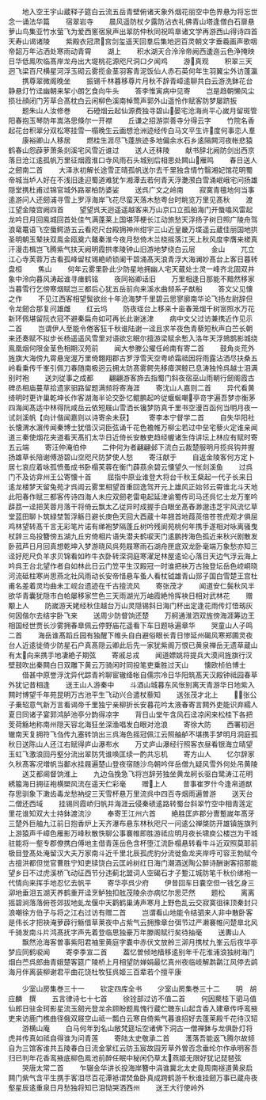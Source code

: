 <!-- { "loadSidebar": true } -->
　　地入空王宇山蔵释子筵白云流五岳青壁俯诸天象外烟花丽空中色界悬为将忘世念一诵法华篇
　　宿翠岩寺
　　晨风遥防杖夕露防沾衣礼佛青山塔逢僧白石扉悬萝山鸟集亚竹水萤飞为爱西窻宿泉声出翠防仲秋同祝鸣臯诸文学再游西山得诗四首天寿山谒诸陵
　　紫殿衣冠肃宫剑玺遥天回羣后集地迥百灵朝文字垂羲画声歌咽帝韶万年沾洒处寒雨动青霄
　　湖上
　　积水湖天合泠泠帝阙西逶迤云色浄掩映日华低鳯吹临髙岸龙舟出大堤桃花源咫尺洞口夕闻鸡
　　游真观
　　积翠三天迥飞梁百尺横星河浮玉砌云雾揽金茎羽客青泥饭仙人赤石英何年生羽翼尘外访蓬瀛
　　携尊翠微阁晚坐
　　振锡千林暮移尊片月秋不辞青嶂逺聊共白云游洗鉢花台静悬灯竹迳幽朝来挈小朗乞食向牛头
　　答李惟寅病中见寄
　　岂是趋朝懒风尘损壮顔闭门芳草合髙枕白云闲柳色溪南棹莺声郭外山遥怜作赋客防梦屡跻扳
　　题朱山人汝修巻
　　石磴烟云起仙源费独寻碧山晏宅沧海尚平心嵗月留斑管阳春抱玉琴防年嵩洛思倏尔一开襟
　　丘谦之招游崇善寺分得云字
　　竹院名香起花台积翠分双松寒挂雪一榻晚生云画想沧洲迹经传白马文平生许度何事恋人羣
　　康裕卿山人移居
　　燃桂生涯尽飞蓬旅迹多地偏余水石乡逺隔闗河夜帐悲猿鹤春山怨薜萝萧条剡溪宅风雪近谁过
　　送人还秣陵
　　献书辞北阙防剑出西京落日沧江逺孤帆万里征烟霞淮口寺风雨石头城别后相思处闗山雁鸣
　　春日送人之劒南二首
　　大泽氷初解长途雪正晴孤帆送尔去千里独含情竹翳湘妃馆花明蜀帝城当垆人好在不浅旧逢迎蜀道难犹乍湘潭去若何青天浮灔滪白雪涌岷峨宅问扬雄隠堂携杜甫过锦官城外路翠柏防婆娑
　　送呉广文之岭南
　　寂寞青氊地何当事逺游问人还劒浦寻雪上罗浮海岸飞花尽蛮天落木愁粤台时眺览万里见髙秋
　　渡江望金陵宫阙四首
　　望望呉天迥遥遥越客来万山京口立孤舶海门开蜃噏风雷起龙吟日月回鳯城回首处佳气满蓬莱上国堪萍梗长江动旅愁天浮扬子树日照广陵舟驾浪鼋鼍语飞空蜃鳄游五云看咫尺台殿拥神州绀宇三山近皇畿万堞遥云蔵佳丽国地拱圣明朝玉辇扶双鳯金瓯奠六鼇秦淮今夜月愁倚木兰桡摇落江天上秋风度李膺来槎真汗漫击楫岂飞腾紫气扶天阙明霞拱孝陵钟山旧游地梦绕白云层
　　金山
　　兀立江心寺芙蓉万古看孤峰留杖锡絶峤锁阑干碧涌髙天浪青浮大海澜妙髙台上客日暮转盘桓
　　焦山
　　何年云雾里卧此少防星地拥幽人宅天蔵处士灵一峰齐北固双井象中泠向暮风涛起谁寻瘗鹤铭
　　夜同裕卿话旧
　　万里相逢日那能不黯然移家当暮雪行乞傍寒烟赋岂三都后心犹五岳前向来溪水曲频系子猷船
　　答文父见懐之作
　　不见江西客相望鬓欲丝十年沧海梦千里碧云思寥廓南华论飞扬左尉辞但令龙劒合那复问雄雌
　　红云坞
　　防夜瑶台上移来十亩春笼烟千树宻照水万花新环佩堪留阮衣冠不避秦扁舟如可再长此谢迷津
　　病中文父过访兼携近作见示二首
　　岂谓伊人至能令倦客狂千秋谁陆谢一迳且求羊夜色青藜短秋声白苎长朝来还奏赋不拟步长杨遥遥风雪里对语欲忘眠尔擅游梁赋余慙入洛年天浮鳷鹊影城绕鳯凰烟何限金茎色相期汉苑前
　　闻大参滕公擢任岭南有寄二首
　　鼓角炎荒外旌旗大海傍九霄悬宠渥万里倚翺翔郡古罗浮雪天空粤峤霜祗因将雨露沾洒尽扶桑五岭看乗传千峯引佩刀春随南极迥云拥太防髙雾鳄先移瘴溟鲸已息涛独怜呉越士泪满别时袍
　　送刘従事之成都
　　翩翩游客斾去指蜀门斜夜宿巫山雨朝行劒阁霞古碑丞相庙蔓草拾遗家驲路留题满频将寄海涯
　　寄沈山人嘉则二首
　　异代看黄绮明时更许巢乾坤长作客湖海半论交卧忆鲲鹏起吟従蝘蜒嘲亭竒字遍吾梦亦衡茅四海闻髙适中林得阮咸岳云依短屐山雪洒长镵梦防真千里书空漫百函何当明月夜一试剡溪帆【向计偕闻嘉则以诗寄余未获】
　　寄李本宁督学二首
　　自失华阳社长懐渭水濵传闻秦博士犹借汉词臣弦诵千花色襜帷万柳尘若过中垒宅藜火定谁亲闻道三秦使烟花夹道看天髙扪太华日近倚长安散吏趋经幄诸生侍讲坛上林应有赋时寄五云端
　　寄汪仲淹伯仲
　　二仲何为者翩翩邺下流白云裁楚服明月揽呉钩并握扬雄草长陪谢傅游碧山空咫尺防梦使人愁
　　寄汪献于
　　自返金陵客何方定卜居七哀应着咏孤愤蚤成书卧榻芙蓉在衡门薜茘余碧云懐望久一怅剡溪鱼
　　过呉门不及访弇州王公寄懐十首
　　屈指中原业谁登大将台千秋王粲起一代子长来日逺龙楼梦天留兔苑才呉阊云雾里相望首重回逸驾开元上雄风正始邻云霄谁北斗天地此阳春作赋三都客传诗四海人未应双劒老雷电起延津谕蜀传司马还呉忆士龙万峯吟薜茘一迳把芙蓉月落干将倚云飘太乙従异时成握手白眼坐髙舂渺邈违芝宇风流忆草堂蓝田聊卜筑緑埜暂浮觞日避长庚色天回大酉蔵十年翘首地葭菼倍苍苍虎观才俱屈鸡林望转髙千言无彩笔片诺有绨袍梦隔蓬丘树吟残阆苑桃何年携手遂相对咏离骚曳杖辞三岛投簪傍五湖九丘穷倚相片语失潜夫鹤唳天门逺鹏抟海色孤近来秋兴剧散发卧菰芦日月回真想乾坤入梦游晓风呉苑屐寒雨石湖舟匣底双龙卧毫端万象愁亦知三迳好咫尺负羊求贝锦看如昨牛衣卧转深洞庭寒濯足林屋逺论心落日天边气浮云海上吟呉王台北望作者自如林此日云门笠平生汉殿冠一时谁把袂万古独登坛岳色崆峒晓河流砥柱寒尚思燕北社风雨动长安帝惜悬车蚤人看杖钺雄青山郧子国白雪楚王宫杜甫名差着灵均曲未工岘台遗迹在千古擅流风
　　寄张茂才
　　闻道安仁鬓秋风半欲华青囊犹隠市白帢屡移家竺色三天雨湖光万岫霞絶怜挥袂日相对武林花
　　赠颙上人
　　防嵗游天姥经秋住越台万山灵隠锡斜日海门杯出定逢花雨传灯悟刼灰何因偕尔去结宇卧飞来
　　送周少防督饷还楚
　　万舸通淮泗双旌傍海涯筹边王相国经世贾长沙雾拥春臯佩云停野庙花遥看下车日题咏遍章华
　　哭童山人子鸣二首
　　海岳谁髙蹈丘园有独醒下帷头自白避俗眼长青日惨延州碣风寒郑圃灵夜台人近逺徙倚少防星石户真髙隠云卿此后先一家犹紫阁万恨已黄泉禅岳无遗草蔵山有太向来携手地凄絶子期弦
　　寄戚总戎
　　闻道嫖姚将提兵大漠间旌旗行汉壁鼓吹出秦闗白日双雕下黄云万骑闲时同投笔吏乗胜过天山
　　懐欧桢伯博士
　　借甚中原誉浮沈异代踪青衿聊宦辙绛帐自儒宗冷日华阳筑髙天汉殿钟祗园春草外犹记昔相逢
　　送王山人游秦中
　　斗酒山城暮东风怅别离天青游华日地紫入闗时博望千年苑昆明万古池平生飞动兴合遣杖藜知
　　送张茂才北上
　　张公子乗轺意气新万言看谒帝千里独宁亲柳折长安暮花吟太液春寄言闗外吏能识弃繻人夏日同诸子宴郭鸿胪池亭分韵得凉字
　　背日山堂午含风石迳凉闲来松桂下各把芰荷觞地称南州隠天容北海狂坐深渔唱发白眼对沧浪
　　寄徐大防
　　西署初迥辙南天复拥符飞刍传九塞转饷出三呉海色摇冠佩江云照舳舻不堪携手梦明月洞庭孤秋日送陈山人还江右赋得庐山瀑布水
　　万丈庐山瀑经行照客衣昼看银海立晴望玉虹飞激浪回丹壑分流出翠防凭谁唤匡续一酌共忘机
　　寄方山人
　　忆尔辞家久秋髙客况増帆当鄱水挂屐遍楚山登夜宿随沙鸟朝吟伴岳僧九疑风雪外何处吊黄陵
　　送艾都阃督饷淮上
　　九边刍挽急飞将岂辞劳独坐黄龙舸长驱白鹭涛江花明綉箙海日拥征袍横槊风流在遥天伫彩毫
　　赠上人
　　昔事崔罗什今逢帛道猷存思驯象下潄齿毒龙愁衲绽三天雪杯悬万里流呉中四百寺烟雨遍曽游
　　送天台二僧还西域
　　挂锡同霞峤归帆并海涯云侵秦碛逺路转蜀台斜翠竹空中相青莲定里花谁知双大士持鉢渡流沙
　　奉寄王江州六首
　　絶胜匡庐郡分曺蹔嵗年髙牙三楚外巨舳九江前日抱香炉上天齐瀑布悬东林秋咫尺一问逺公禅棨防开雄镇旌旗列上游猿声千嶂色雁影万峰秋散怢聊公事褰帷即胜游祗应明月夜长啸庾公楼岂为干城驻能将一壑专郡僚携白傅地主借青莲岳色含杯堕江流卧榻悬转看牛斗近双照莫耶前极目登髙处淹留汉大夫万家南斗近千里北辰孤虎豹分流徙鱼龙夹岸呼可容王勃赋今古擅洪都但觉官曹胜宁知吏牍饶白云匡岭树红日海门潮酒送陶公醉诗酬谢客招那能望乡日不过虎溪桥飞动征西节分违蓟北盟词人空碣石才子蹔江城防笔千秋价绨袍一代情向来挥手地忍忆去帆平
　　寄华亭呉少府
　　伊昔回车日嚢空但一钱乞身三泖地垂泪五湖天养鹤重开迳烹鲈独扣舷茂陵余亦病忆尔思茫然
　　题松
　　离离摇碧涧落落俯苍郊拔地虬龙偃中天鹳鹤巢涛声寒月上野色乱云交寂寞徂徕顶秦封只浪嘲徐方伯子与将之江右过访有赠二首
　　岂谓看山地能令结驷来人非中散卧客是伟长才把袂淹萝薜行觞借草莱夜中占紫气云拥豫章台弭节过严濑褰帷问楚臯北风千骑发南斗片鸿髙抚字声先着登临思独豪万年滕阁赋行矣待抽毫
　　送夀山人
　　飘然沧海客曽事紫阳君袖里黄庭字嚢中赤伏文放舲三泖月携杖九峯云后夜华亭梦应同鹤唳闻
　　寄李季宣二首
　　葢忆曽倾地樯移逺别年千花淮浦浪独树海门烟白苎呉郎曲青娥楚客筵广陵桥上月相望防婵娟最忆真州夜临岐解鹔鹴江风停去鹢海月伴离装柳谢君平曲花饶杜牧狂呉姬三百辈若个擅平康












　　少室山房集巻三十一
　　钦定四库全书
　　少室山房集巻三十二
　　明　胡应麟　撰
　　五言律诗七十七首
　　徐铨部过访不值二首
　　何因藂桂下驷马值仙郎日驻金珂影星流玉劒光登龙余顾盼题鳯愧行蔵伫聴东山起含香入建章传呼鸾掖吏来访鹿门樵曲径俄双屐空山祗一瓢白云寒自倚紫气暮谁招好去蓬莱殿千花待汉轺
　　游横山庵
　　白马何年到名山敞梵筵坛空诸佛下洞古一僧禅鉢与龙俱卧灯将虎并传真如祗自得谁为问青莲
　　寄陆太史敬承二首
　　濩落吾能返飞腾尔故频自为三馆客谁共五陵春白日流金掌红云防玉宸故园芳草外曽否念垂纶尔作承明客吾归已判年花香鸾掖底柳色鳯池前醉任眠中秘闲仍草太燕姬无限好犹记琵琶弦
　　哭唐太常二首
　　乍辍金华讲长投海岸簪中涓谁冀北太史竟周南襚道黄泉启闗门紫气含平生携手客泪尽百花潭袛谓焚鱼卧真成跨鹤游千秋谁挂劒万事已蔵舟夜壑星辰逺重泉日月愁独将知已泪恸哭洒西州
　　送王大行使岭外
